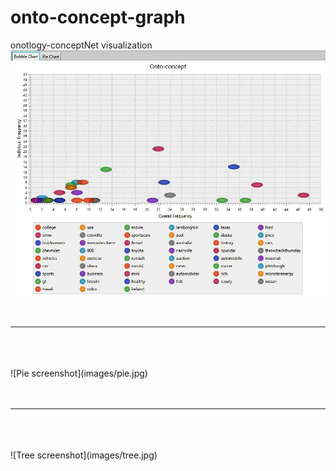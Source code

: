 # onto-concept-graph
onotlogy-conceptNet visualization
<br>
![Bubble screenshot](images/bubble.jpg)
<br>
<br>
<br>
<hr>
<br>
<br>
<br>
![Pie screenshot](images/pie.jpg)
<br>
<br>
<br>
<hr>
<br>
<br>
<br>
![Tree screenshot](images/tree.jpg)
